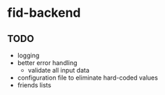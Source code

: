 # fid-backend

## TODO

- logging
- better error handling
    + validate all input data
- configuration file to eliminate hard-coded values
- friends lists
